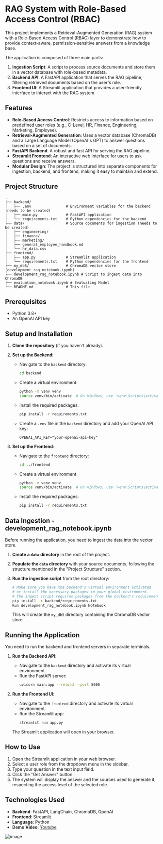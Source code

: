 # RAG System with Role-Based Access Control (RBAC)

This project implements a Retrieval-Augmented Generation (RAG) system with a Role-Based Access Control (RBAC) layer to demonstrate how to provide context-aware, permission-sensitive answers from a knowledge base.

The application is composed of three main parts:
1.  **Ingestion Script**: A script to process source documents and store them in a vector database with role-based metadata.
2.  **Backend API**: A FastAPI application that serves the RAG pipeline, filtering retrieved documents based on the user's role.
3.  **Frontend UI**: A Streamlit application that provides a user-friendly interface to interact with the RAG system.

## Features

-   **Role-Based Access Control**: Restricts access to information based on predefined user roles (e.g., C-Level, HR, Finance, Engineering, Marketing, Employee).
-   **Retrieval-Augmented Generation**: Uses a vector database (ChromaDB) and a Large Language Model (OpenAI's GPT) to answer questions based on a set of documents.
-   **FastAPI Backend**: A robust and fast API for serving the RAG pipeline.
-   **Streamlit Frontend**: An interactive web interface for users to ask questions and receive answers.
-   **Modular Design**: The project is structured into separate components for ingestion, backend, and frontend, making it easy to maintain and extend.

## Project Structure

```
.  
├── backend/  
│   ├── .env                # Environment variables for the backend (needs to be created)  
│   ├── main.py             # FastAPI application  
│   └── requirements.txt    # Python dependencies for the backend  
├── data/                   # Source documents for ingestion (needs to be created)  
│   ├── engineering/  
│   ├── finance/  
│   ├── marketing/  
│   ├── general_employee_handbook.md  
│   └── hr_data.csv  
├── frontend/  
│   ├── app.py              # Streamlit application  
│   └── requirements.txt    # Python dependencies for the frontend  
├── my_db5/                 # ChromaDB vector store (development_rag_notebook.ipynb)  
├── development_rag_notebook.ipynb # Script to ingest data into ChromaDB
├── evaluation_notebook.ipynb # Evaluating Model
└── README.md               # This file
```

## Prerequisites

-   Python 3.8+
-   An OpenAI API key

## Setup and Installation

1.  **Clone the repository** (if you haven't already).

2.  **Set up the Backend**:

    -   Navigate to the `backend` directory:
        ```bash
        cd backend
        ```
    -   Create a virtual environment:
        ```bash
        python -m venv venv
        source venv/bin/activate  # On Windows, use `venv\Scripts\activate`
        ```
    -   Install the required packages:
        ```bash
        pip install -r requirements.txt
        ```
    -   Create a `.env` file in the `backend` directory and add your OpenAI API key:
        ```
        OPENAI_API_KEY="your-openai-api-key"
        ```

3.  **Set up the Frontend**:

    -   Navigate to the `frontend` directory:
        ```bash
        cd ../frontend
        ```
    -   Create a virtual environment:
        ```bash
        python -m venv venv
        source venv/bin/activate  # On Windows, use `venv\Scripts\activate`
        ```
    -   Install the required packages:
        ```bash
        pip install -r requirements.txt
        ```

## Data Ingestion - development_rag_notebook.ipynb

Before running the application, you need to ingest the data into the vector store.

1.  **Create a `data` directory** in the root of the project.

2.  **Populate the `data` directory** with your source documents, following the structure mentioned in the "Project Structure" section.

3.  **Run the ingestion script** from the root directory:

    ```bash
    # Make sure you have the backend's virtual environment activated
    # or install the necessary packages in your global environment.
    # The ingest script requires packages from the backend's requirements.txt
    pip install -r backend/requirements.txt
    Run development_rag_notebook.ipynb Notebook
    ```

    This will create the `my_db5` directory containing the ChromaDB vector store.

## Running the Application

You need to run the backend and frontend servers in separate terminals.

1.  **Run the Backend API**:

    -   Navigate to the `backend` directory and activate its virtual environment.
    -   Run the FastAPI server:
        ```bash
        uvicorn main:app --reload --port 8000
        ```

2.  **Run the Frontend UI**:

    -   Navigate to the `frontend` directory and activate its virtual environment.
    -   Run the Streamlit app:
        ```bash
        streamlit run app.py
        ```

    The Streamlit application will open in your browser.

## How to Use

1.  Open the Streamlit application in your web browser.
2.  Select a user role from the dropdown menu in the sidebar.
3.  Type your question in the text input field.
4.  Click the "Get Answer" button.
5.  The system will display the answer and the sources used to generate it, respecting the access level of the selected role.

## Technologies Used

-   **Backend**: FastAPI, LangChain, ChromaDB, OpenAI
-   **Frontend**: Streamlit
-   **Language**: Python
-   **Demo Video**: [Youtube](https://www.youtube.com/playlist?list=PLMfJaD-icPgqFo1g7FeooHe4AA44iD9p9)

  ![image](https://github.com/user-attachments/assets/8938b83a-1516-4dde-97db-ee84889469b0)


